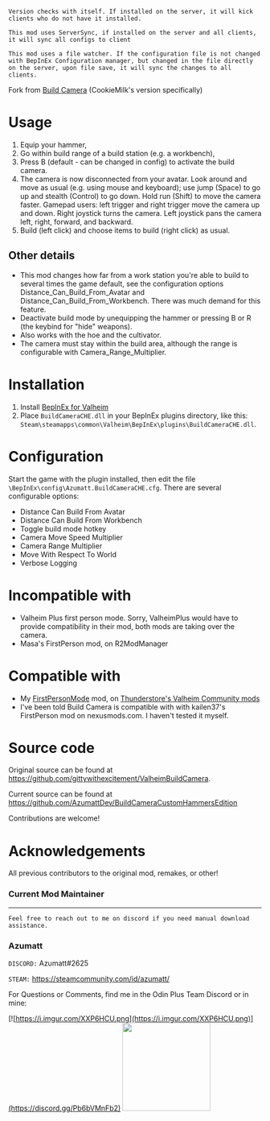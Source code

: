 `Version checks with itself. If installed on the server, it will kick clients who do not have it installed.`

`This mod uses ServerSync, if installed on the server and all clients, it will sync all configs to client`

`This mod uses a file watcher. If the configuration file is not changed with BepInEx Configuration manager, but changed in the file directly on the server, upon file save, it will sync the changes to all clients.`

Fork from [Build Camera](https://github.com/gittywithexcitement/ValheimBuildCamera) (CookieMilk's version specifically)

# Usage

1. Equip your hammer,
2. Go within build range of a build station (e.g. a workbench),
3. Press B (default - can be changed in config) to activate the build camera.
4. The camera is now disconnected from your avatar. Look around and move as usual (e.g. using mouse and keyboard); use
   jump (Space) to go up and stealth (Control) to go down. Hold run (Shift) to move the camera faster. Gamepad users:
   left trigger and right trigger move the camera up and down. Right joystick turns the camera. Left joystick pans the
   camera left, right, forward, and backward.
5. Build (left click) and choose items to build (right click) as usual.

## Other details

* This mod changes how far from a work station you're able to build to several times the game default, see the
  configuration options Distance_Can_Build_From_Avatar and Distance_Can_Build_From_Workbench. There was much demand for
  this feature.
* Deactivate build mode by unequipping the hammer or pressing B or R (the keybind for "hide" weapons).
* Also works with the hoe and the cultivator.
* The camera must stay within the build area, although the range is configurable with Camera_Range_Multiplier.

# Installation

1. Install [BepInEx for Valheim](https://valheim.thunderstore.io/package/denikson/BepInExPack_Valheim/)
2. Place `BuildCameraCHE.dll` in your BepInEx plugins directory, like
   this: `Steam\steamapps\common\Valheim\BepInEx\plugins\BuildCameraCHE.dll`.

# Configuration

Start the game with the plugin installed, then edit the file `\BepInEx\config\Azumatt.BuildCameraCHE.cfg`. There are
several configurable options:

* Distance Can Build From Avatar
* Distance Can Build From Workbench
* Toggle build mode hotkey
* Camera Move Speed Multiplier
* Camera Range Multiplier
* Move With Respect To World
* Verbose Logging

# Incompatible with

* Valheim Plus first person mode. Sorry, ValheimPlus would have to provide compatibility in their mod, both mods are
  taking over the camera.
* Masa's FirstPerson mod, on R2ModManager

# Compatible with

* My [FirstPersonMode](https://valheim.thunderstore.io/package/Azumatt/FirstPersonMode/) mod, on [Thunderstore's Valheim Community mods](https://valheim.thunderstore.io/)
* I've been told Build Camera is compatible with with kailen37's FirstPerson mod on nexusmods.com. I haven't tested it
  myself.

# Source code

Original source can be found at https://github.com/gittywithexcitement/ValheimBuildCamera.

Current source can be found at https://github.com/AzumattDev/BuildCameraCustomHammersEdition

Contributions are welcome!

# Acknowledgements

All previous contributors to the original mod, remakes, or other!

### Current Mod Maintainer

---


`Feel free to reach out to me on discord if you need manual download assistance.`

### Azumatt

`DISCORD:` Azumatt#2625

`STEAM:` https://steamcommunity.com/id/azumatt/

For Questions or Comments, find me in the Odin Plus Team Discord or in mine:

[![https://i.imgur.com/XXP6HCU.png](https://i.imgur.com/XXP6HCU.png)](https://discord.gg/Pb6bVMnFb2)
<a href="https://discord.gg/pdHgy6Bsng"><img src="https://i.imgur.com/Xlcbmm9.png" href="https://discord.gg/pdHgy6Bsng" width="175" height="175"></a>
